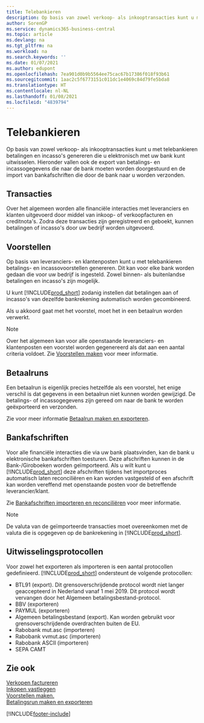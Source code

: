 ```yaml
---
title: Telebankieren
description: Op basis van zowel verkoop- als inkooptransacties kunt u met telebankieren betalingen en incasso's genereren die u elektronisch met uw bank kunt uitwisselen.
author: SorenGP
ms.service: dynamics365-business-central
ms.topic: article
ms.devlang: na
ms.tgt_pltfrm: na
ms.workload: na
ms.search.keywords: ''
ms.date: 01/07/2021
ms.author: edupont
ms.openlocfilehash: 7ea901d0b9b5564ee75cac67b17386f018f93b61
ms.sourcegitcommit: 1aac2c5f6773151c011dc1e4069c84d79fe5bda8
ms.translationtype: HT
ms.contentlocale: nl-NL
ms.lasthandoff: 01/08/2021
ms.locfileid: "4839794"
---
```

# <a name="telebanking"></a>Telebankieren
Op basis van zowel verkoop- als inkooptransacties kunt u met telebankieren betalingen en incasso's genereren die u elektronisch met uw bank kunt uitwisselen. Hieronder vallen ook de export van betalings- en incassogegevens die naar de bank moeten worden doorgestuurd en de import van bankafschriften die door de bank naar u worden verzonden.  

## <a name="transactions"></a>Transacties  
Over het algemeen worden alle financiële interacties met leveranciers en klanten uitgevoerd door middel van inkoop- of verkoopfacturen en creditnota's. Zodra deze transacties zijn geregistreerd en geboekt, kunnen betalingen of incasso's door uw bedrijf worden uitgevoerd.  

## <a name="proposals"></a>Voorstellen  
Op basis van leveranciers- en klantenposten kunt u met telebankieren betalings- en incassovoorstellen genereren. Dit kan voor elke bank worden gedaan die voor uw bedrijf is ingesteld. Zowel binnen- als buitenlandse betalingen en incasso's zijn mogelijk.  

U kunt [!INCLUDE[prod_short](../../includes/prod_short.md)] zodanig instellen dat betalingen aan of incasso's van dezelfde bankrekening automatisch worden gecombineerd.  

Als u akkoord gaat met het voorstel, moet het in een betaalrun worden verwerkt.  

> [!NOTE]  
>  Over het algemeen kan voor alle openstaande leveranciers- en klantenposten een voorstel worden gegenereerd als dat aan een aantal criteria voldoet. Zie [Voorstellen maken](how-to-create-proposals.md) voor meer informatie.  

## <a name="payment-histories"></a>Betaalruns  
Een betaalrun is eigenlijk precies hetzelfde als een voorstel, het enige verschil is dat gegevens in een betaalrun niet kunnen worden gewijzigd. De betalings- of incassogegevens zijn gereed om naar de bank te worden geëxporteerd en verzonden.  

 Zie voor meer informatie [Betaalrun maken en exporteren](how-to-create-and-export-payment-history.md).  

## <a name="bank-statements"></a>Bankafschriften  
 Voor alle financiële interacties die via uw bank plaatsvinden, kan de bank u elektronische bankafschriften toesturen. Deze afschriften kunnen in de Bank-/Giroboeken worden geïmporteerd. Als u wilt kunt u [!INCLUDE[prod_short](../../includes/prod_short.md)] deze afschriften tijdens het importproces automatisch laten reconciliëren en kan worden vastgesteld of een afschrift kan worden vereffend met openstaande posten voor de betreffende leverancier/klant.  

 Zie [Bankafschriften importeren en reconciliëren](how-to-import-and-reconcile-bank-statements.md) voor meer informatie.  
 
 > [!NOTE]  
>  De valuta van de geïmporteerde transacties moet overeenkomen met de valuta die is opgegeven op de bankrekening in [!INCLUDE[prod_short](../../includes/prod_short.md)].  

## <a name="exchange-protocols"></a>Uitwisselingsprotocollen  
 Voor zowel het exporteren als importeren is een aantal protocollen gedefinieerd. [!INCLUDE[prod_short](../../includes/prod_short.md)] ondersteunt de volgende protocollen:  

- BTL91 (export). Dit grensoverschrijdende protocol wordt niet langer geaccepteerd in Nederland vanaf 1 mei 2019. Dit protocol wordt vervangen door het Algemeen betalingsbestand-protocol.
- BBV (exporteren)  
- PAYMUL (exporteren)  
- Algemeen betalingsbestand (export). Kan worden gebruikt voor grensoverschrijdende overdrachten buiten de EU.
- Rabobank mut.asc (importeren)  
- Rabobank vvmut.asc (importeren)  
- Rabobank ASCII (importeren)  
- SEPA CAMT  

## <a name="see-also"></a>Zie ook  
 [Verkopen factureren](../../sales-how-invoice-sales.md)   
 [Inkopen vastleggen](../../purchasing-how-record-purchases.md)   
 [Voorstellen maken.](how-to-create-proposals.md)   
 [Betalingsrun maken en exporteren](how-to-create-and-export-payment-history.md)


[!INCLUDE[footer-include](../../includes/footer-banner.md)]
